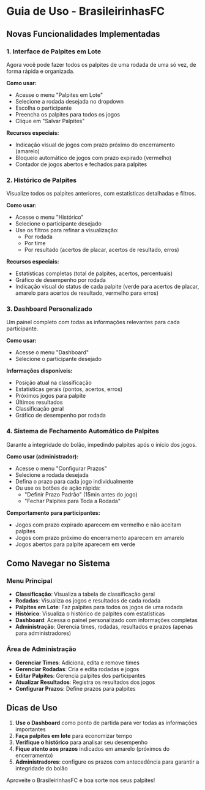 # Guia de Uso - BrasileirinhasFC

## Novas Funcionalidades Implementadas

### 1. Interface de Palpites em Lote
Agora você pode fazer todos os palpites de uma rodada de uma só vez, de forma rápida e organizada.

**Como usar:**
- Acesse o menu "Palpites em Lote"
- Selecione a rodada desejada no dropdown
- Escolha o participante
- Preencha os palpites para todos os jogos
- Clique em "Salvar Palpites"

**Recursos especiais:**
- Indicação visual de jogos com prazo próximo do encerramento (amarelo)
- Bloqueio automático de jogos com prazo expirado (vermelho)
- Contador de jogos abertos e fechados para palpites

### 2. Histórico de Palpites
Visualize todos os palpites anteriores, com estatísticas detalhadas e filtros.

**Como usar:**
- Acesse o menu "Histórico"
- Selecione o participante desejado
- Use os filtros para refinar a visualização:
  - Por rodada
  - Por time
  - Por resultado (acertos de placar, acertos de resultado, erros)

**Recursos especiais:**
- Estatísticas completas (total de palpites, acertos, percentuais)
- Gráfico de desempenho por rodada
- Indicação visual do status de cada palpite (verde para acertos de placar, amarelo para acertos de resultado, vermelho para erros)

### 3. Dashboard Personalizado
Um painel completo com todas as informações relevantes para cada participante.

**Como usar:**
- Acesse o menu "Dashboard"
- Selecione o participante desejado

**Informações disponíveis:**
- Posição atual na classificação
- Estatísticas gerais (pontos, acertos, erros)
- Próximos jogos para palpite
- Últimos resultados
- Classificação geral
- Gráfico de desempenho por rodada

### 4. Sistema de Fechamento Automático de Palpites
Garante a integridade do bolão, impedindo palpites após o início dos jogos.

**Como usar (administrador):**
- Acesse o menu "Configurar Prazos"
- Selecione a rodada desejada
- Defina o prazo para cada jogo individualmente
- Ou use os botões de ação rápida:
  - "Definir Prazo Padrão" (15min antes do jogo)
  - "Fechar Palpites para Toda a Rodada"

**Comportamento para participantes:**
- Jogos com prazo expirado aparecem em vermelho e não aceitam palpites
- Jogos com prazo próximo do encerramento aparecem em amarelo
- Jogos abertos para palpite aparecem em verde

## Como Navegar no Sistema

### Menu Principal
- **Classificação**: Visualiza a tabela de classificação geral
- **Rodadas**: Visualiza os jogos e resultados de cada rodada
- **Palpites em Lote**: Faz palpites para todos os jogos de uma rodada
- **Histórico**: Visualiza o histórico de palpites com estatísticas
- **Dashboard**: Acessa o painel personalizado com informações completas
- **Administração**: Gerencia times, rodadas, resultados e prazos (apenas para administradores)

### Área de Administração
- **Gerenciar Times**: Adiciona, edita e remove times
- **Gerenciar Rodadas**: Cria e edita rodadas e jogos
- **Editar Palpites**: Gerencia palpites dos participantes
- **Atualizar Resultados**: Registra os resultados dos jogos
- **Configurar Prazos**: Define prazos para palpites

## Dicas de Uso

1. **Use o Dashboard** como ponto de partida para ver todas as informações importantes
2. **Faça palpites em lote** para economizar tempo
3. **Verifique o histórico** para analisar seu desempenho
4. **Fique atento aos prazos** indicados em amarelo (próximos do encerramento)
5. **Administradores**: configure os prazos com antecedência para garantir a integridade do bolão

Aproveite o BrasileirinhasFC e boa sorte nos seus palpites!
